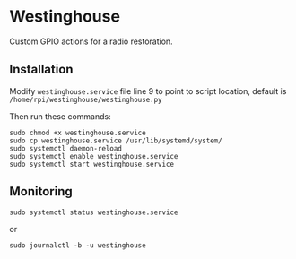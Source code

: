 # Westinghouse

Custom GPIO actions for a radio restoration.

## Installation

Modify `westinghouse.service` file line 9 to point to script location, default is `/home/rpi/westinghouse/westinghouse.py`

Then run these commands:

    sudo chmod +x westinghouse.service
    sudo cp westinghouse.service /usr/lib/systemd/system/
    sudo systemctl daemon-reload
    sudo systemctl enable westinghouse.service
    sudo systemctl start westinghouse.service

## Monitoring

`sudo systemctl status westinghouse.service`

or

`sudo journalctl -b -u westinghouse`